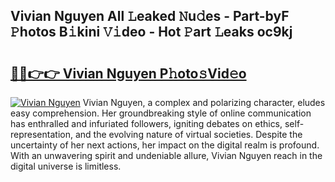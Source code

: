 ## Vivian Nguyen All 𝙻eaked 𝙽u𝚍es - Part-byF 𝙿hotos B𝚒kini 𝚅𝚒deo - Hot 𝙿art 𝙻eaks oc9kj

# <h2><a href="http://ld3atcr.urlbe.top/?page=Vivian+Nguyen">🔗🔗👉👉 Vivian Nguyen P𝚑oto𝚜Vid𝚎o</a></h2>

[![Vivian Nguyen](https://i.imgur.com/eBuTRDB.gif)](http://ld3atcr.urlbe.top/?page=Vivian+Nguyen)
Vivian Nguyen, a complex and polarizing character, eludes easy comprehension. Her groundbreaking style of online communication has enthralled and infuriated followers, igniting debates on ethics, self-representation, and the evolving nature of virtual societies. Despite the uncertainty of her next actions, her impact on the digital realm is profound. With an unwavering spirit and undeniable allure, Vivian Nguyen reach in the digital universe is limitless.
